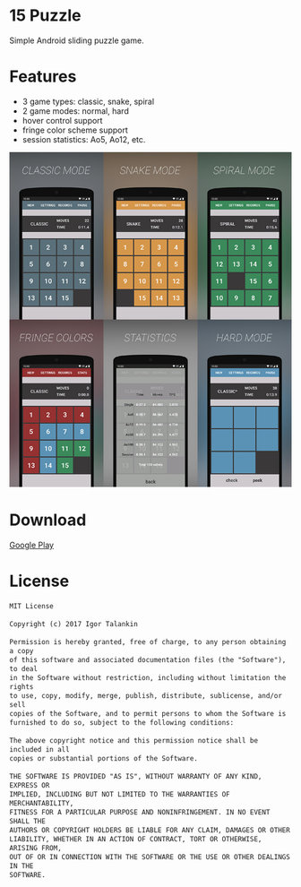 # 15 Puzzle
Simple Android sliding puzzle game.

# Features
* 3 game types: classic, snake, spiral
* 2 game modes: normal, hard
* hover control support
* fringe color scheme support
* session statistics: Ao5, Ao12, etc.

![15 Puzzle](/art/15puzzle.jpg)

# Download

[Google Play](https://play.google.com/store/apps/details?id=com.italankin.fifteen)

# License

	MIT License

	Copyright (c) 2017 Igor Talankin

	Permission is hereby granted, free of charge, to any person obtaining a copy
	of this software and associated documentation files (the "Software"), to deal
	in the Software without restriction, including without limitation the rights
	to use, copy, modify, merge, publish, distribute, sublicense, and/or sell
	copies of the Software, and to permit persons to whom the Software is
	furnished to do so, subject to the following conditions:

	The above copyright notice and this permission notice shall be included in all
	copies or substantial portions of the Software.

	THE SOFTWARE IS PROVIDED "AS IS", WITHOUT WARRANTY OF ANY KIND, EXPRESS OR
	IMPLIED, INCLUDING BUT NOT LIMITED TO THE WARRANTIES OF MERCHANTABILITY,
	FITNESS FOR A PARTICULAR PURPOSE AND NONINFRINGEMENT. IN NO EVENT SHALL THE
	AUTHORS OR COPYRIGHT HOLDERS BE LIABLE FOR ANY CLAIM, DAMAGES OR OTHER
	LIABILITY, WHETHER IN AN ACTION OF CONTRACT, TORT OR OTHERWISE, ARISING FROM,
	OUT OF OR IN CONNECTION WITH THE SOFTWARE OR THE USE OR OTHER DEALINGS IN THE
	SOFTWARE.
